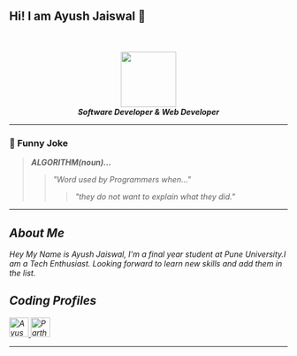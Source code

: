 ## Hi! I am Ayush Jaiswal 👋



<br />
<br />

<div id="header" align="center">
  <img src="https://media.giphy.com/media/M9gbBd9nbDrOTu1Mqx/giphy.gif" width="100"/>
  <br>
  <b><i>Software Developer & Web Developer</b></i>
</div>


---
### :volcano: Funny Joke

> <b><i>ALGORITHM(noun)...<i></b>
>> "Word used by Programmers when..."
>>> "they do not want to explain what they did."

---
## About Me

Hey My Name is Ayush Jaiswal, I'm a final year student at Pune University.I am a Tech Enthusiast. Looking forward to learn new skills and add them in the list.


## Coding Profiles
<a href="https://www.codechef.com/users/ayush0122">
  <img  alt="Ayush's Codechef Profile" width="35px" src="https://cdn.jsdelivr.net/npm/simple-icons@v3/icons/codechef.svg" />
</a>

<a href="https://www.hackerrank.com/ayushjais0122">
  <img  alt="Parth's Codeforces Profile" width="35px" src="https://cdn.jsdelivr.net/npm/simple-icons@v3/icons/hackerrank.svg" />
</a>

<hr/>

<!--
**AyushJaiswal0122/AyushJaiswal0122** is a ✨ _special_ ✨ repository because its `README.md` (this file) appears on your GitHub profile.

Here are some ideas to get you started:

- 🔭 I’m currently working on ...
- 🌱 I’m currently learning ...
- 👯 I’m looking to collaborate on ...
- 🤔 I’m looking for help with ...
- 💬 Ask me about ...
- 📫 How to reach me: ...
- 😄 Pronouns: ...
- ⚡ Fun fact: ...
-->
